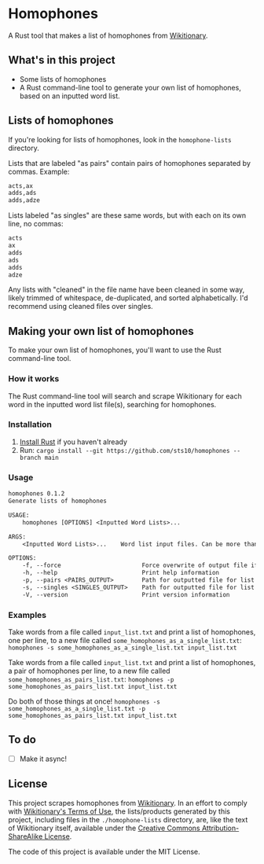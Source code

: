 # Homophones

A Rust tool that makes a list of homophones from [Wikitionary](https://en.wiktionary.org/wiki/Wiktionary:Main_Page).


## What's in this project

- Some lists of homophones
- A Rust command-line tool to generate your own list of homophones, based on an inputted word list. 

## Lists of homophones

If you're looking for lists of homophones, look in the `homophone-lists` directory.

Lists that are labeled "as pairs" contain pairs of homophones separated by commas. Example: 

```txt
acts,ax
adds,ads
adds,adze
```

Lists labeled "as singles" are these same words, but with each on its own line, no commas: 

```txt
acts
ax
adds
ads
adds
adze
```

Any lists with "cleaned" in the file name have been cleaned in some way, likely trimmed of whitespace, de-duplicated, and sorted alphabetically. I'd recommend using cleaned files over singles.

## Making your own list of homophones

To make your own list of homophones, you'll want to use the Rust command-line tool. 

### How it works

The Rust command-line tool will search and scrape Wikitionary for each word in the inputted word list file(s), searching for homophones. 

### Installation

1. [Install Rust](https://www.rust-lang.org/tools/install) if you haven't already
2. Run: `cargo install --git https://github.com/sts10/homophones --branch main`

### Usage 

```txt
homophones 0.1.2
Generate lists of homophones

USAGE:
    homophones [OPTIONS] <Inputted Word Lists>...

ARGS:
    <Inputted Word Lists>...    Word list input files. Can be more than one

OPTIONS:
    -f, --force                       Force overwrite of output file if it exists
    -h, --help                        Print help information
    -p, --pairs <PAIRS_OUTPUT>        Path for outputted file for list of PAIRS of homophones
    -s, --singles <SINGLES_OUTPUT>    Path for outputted file for list of SINGLE homophones
    -V, --version                     Print version information
```

### Examples

Take words from a file called `input_list.txt` and print a list of homophones, one per line, to a new file called `some_homophones_as_a_single_list.txt`:
`homophones -s some_homophones_as_a_single_list.txt input_list.txt` 

Take words from a file called `input_list.txt` and print a list of homophones, a pair of homophones per line, to a new file called `some_homophones_as_pairs_list.txt`:
`homophones -p some_homophones_as_pairs_list.txt input_list.txt`

Do both of those things at once!
`homophones -s some_homophones_as_a_single_list.txt -p some_homophones_as_pairs_list.txt input_list.txt`

## To do

- [ ] Make it async!

## License

This project scrapes homophones from [Wikitionary](https://en.wiktionary.org/wiki/Wiktionary:Main_Page). In an effort to comply with [Wikitionary's Terms of Use](https://foundation.wikimedia.org/wiki/Terms_of_Use/en), the lists/products generated by this project, including files in the `./homophone-lists` directory, are, like the text of Wikitionary itself, available under the [Creative Commons Attribution-ShareAlike License](https://creativecommons.org/licenses/by-sa/3.0/).

The code of this project is available under the MIT License.
